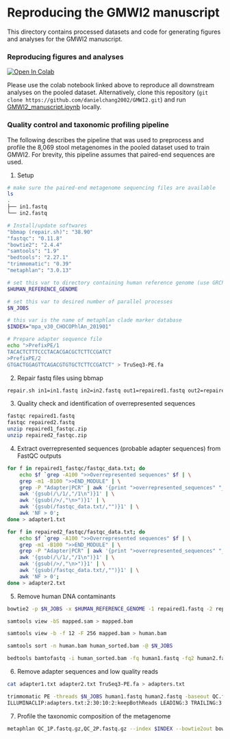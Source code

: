 # Reproducing the GMWI2 manuscript

This directory contains processed datasets and code for generating figures and analyses for the GMWI2 manuscript. 

### Reproducing figures and analyses
[![Open In Colab](https://colab.research.google.com/assets/colab-badge.svg)](https://colab.research.google.com/github/danielchang2002/GMWI2/blob/main/manuscript/GMWI2_manuscript.ipynb)

Please use the colab notebook linked above to reproduce all downstream analyses on the pooled dataset. 
Alternatively, clone this repository (`git clone https://github.com/danielchang2002/GMWI2.git`) and run [GMWI2_manuscript.ipynb](./GMWI2_manuscript.ipynb) locally.

### Quality control and taxonomic profiling pipeline

The following describes the pipeline that was used to preprocess and profile the 8,069 stool metagenomes in the pooled dataset used to train GMWI2.
For brevity, this pipeline assumes that paired-end sequences are used.

1. Setup
```bash
# make sure the paired-end metagenome sequencing files are available
ls 
.
├── in1.fastq
└── in2.fastq

# Install/update softwares
"bbmap (repair.sh)": "38.90"
"fastqc": "0.11.8"
"bowtie2": "2.4.4"
"samtools": "1.9"
"bedtools": "2.27.1"
"trimmomatic": "0.39"
"metaphlan": "3.0.13"

# set this var to directory containing human reference genome (use GRCh38/hg38)
$HUMAN_REFERENCE_GENOME

# set this var to desired number of parallel processes
$N_JOBS

# this var is the name of metaphlan clade marker database
$INDEX="mpa_v30_CHOCOPhlAn_201901"

# Prepare adapter sequence file
echo ">PrefixPE/1
TACACTCTTTCCCTACACGACGCTCTTCCGATCT
>PrefixPE/2
GTGACTGGAGTTCAGACGTGTGCTCTTCCGATCT" > TruSeq3-PE.fa
```

2. Repair fastq files using bbmap
```bash
repair.sh in1=in1.fastq in2=in2.fastq out1=repaired1.fastq out2=repaired2.fastq outs=garbage
```

3. Quality check and identification of overrepresented sequences

```bash
fastqc repaired1.fastq
fastqc repaired2.fastq
unzip repaired1_fastqc.zip
unzip repaired2_fastqc.zip
```

4. Extract overrepresented sequences (probable adapter sequences) from FastQC outputs
```bash
for f in repaired1_fastqc/fastqc_data.txt; do
    echo $f `grep -A100 ">>Overrepresented sequences" $f | \
    grep -m1 -B100 ">>END_MODULE" | \
    grep -P "Adapter|PCR" | awk '{print ">overrepresented_sequences" "_" ++c "/1" $1}'` | \
    awk '{gsub(/\/1/,"/1\n")}1' | \
    awk '{gsub(/>/,"\n>")}1' | \
    awk '{gsub(/fastqc_data.txt/,"")}1' | \
    awk 'NF > 0';
done > adapter1.txt

for f in repaired2_fastqc/fastqc_data.txt; do
    echo $f `grep -A100 ">>Overrepresented sequences" $f | \
    grep -m1 -B100 ">>END_MODULE" | \
    grep -P "Adapter|PCR" | awk '{print ">overrepresented_sequences" "_" ++c "/1" $1}'` | \
    awk '{gsub(/\/1/,"/1\n")}1' | \
    awk '{gsub(/>/,"\n>")}1' | \
    awk '{gsub(/fastqc_data.txt/,"")}1' | \
    awk 'NF > 0';
done > adapter2.txt
```
5. Remove human DNA contaminants
```bash
bowtie2 -p $N_JOBS -x $HUMAN_REFERENCE_GENOME -1 repaired1.fastq -2 repaired2.fastq -S mapped.sam

samtools view -bS mapped.sam > mapped.bam

samtools view -b -f 12 -F 256 mapped.bam > human.bam

samtools sort -n human.bam human_sorted.bam -@ $N_JOBS

bedtools bamtofastq -i human_sorted.bam -fq human1.fastq -fq2 human2.fastq
```

6. Remove adapter sequences and low quality reads
```bash
cat adapter1.txt adapter2.txt TruSeq3-PE.fa > adapters.txt

trimmomatic PE -threads $N_JOBS human1.fastq human2.fastq -baseout QC.fastq.gz \
ILLUMINACLIP:adapters.txt:2:30:10:2:keepBothReads LEADING:3 TRAILING:3 MINLEN:60
```

7. Profile the taxonomic composition of the metagenome
```bash
metaphlan QC_1P.fastq.gz,QC_2P.fastq.gz --index $INDEX --bowtie2out bowtie2out.bowtie2.bz2 --nproc $N_JOBS --input_type fastq -o profiled_metaphlan3.txt --add_viruses --unknown_estimation
```
